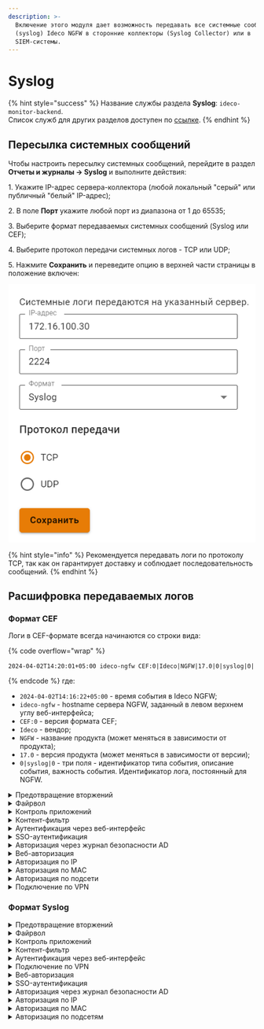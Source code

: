 ```yaml
---
description: >-
  Включение этого модуля дает возможность передавать все системные сообщения
  (syslog) Ideco NGFW в сторонние коллекторы (Syslog Collector) или в
  SIEM-системы.
---
```


# Syslog

{% hint style="success" %}
Название службы раздела **Syslog**: `ideco-monitor-backend`. \
Список служб для других разделов доступен по [ссылке](/settings/server-management/terminal/README.md).
{% endhint %}

## Пересылка системных сообщений

Чтобы настроить пересылку системных сообщений, перейдите в раздел **Отчеты и журналы -> Syslog** и выполните действия:

1\. Укажите IP-адрес сервера-коллектора (любой локальный "серый" или публичный "белый" IP-адрес);

2\. В поле **Порт** укажите любой порт из диапазона от 1 до 65535;

3\. Выберите формат передаваемых системных сообщений (Syslog или CEF);

4\. Выберите протокол передачи системных логов - TCP или UDP;

5\. Нажмите **Сохранить** и переведите опцию в верхней части страницы в положение включен:

![](/.gitbook/assets/remote-syslog.png)

{% hint style="info" %}
Рекомендуется передавать логи по протоколу TCP, так как он гарантирует доставку и соблюдает последовательность сообщений.
{% endhint %}

## Расшифровка передаваемых логов

### Формат CEF

Логи в CEF-формате всегда начинаются со строки вида:

{% code overflow="wrap" %}
``` 
2024-04-02T14:20:01+05:00 ideco-ngfw CEF:0|Ideco|NGFW|17.0|0|syslog|0|
```
{% endcode %}
где:

* `2024-04-02T14:16:22+05:00` - время события в Ideco NGFW;
* `ideco-ngfw` - hostname сервера NGFW, заданный в левом верхнем углу веб-интерфейса;
* `CEF:0` - версия формата CEF;
* `Ideco` - вендор;
* `NGFW` - название продукта (может меняться в зависимости от продукта);
* `17.0` - версия продукта (может меняться в зависимости от версии);
* `0|syslog|0` - три поля - идентификатор типа события, описание события, важность события. Идентификатор лога, постоянный для NGFW.

<details>

<summary>Предотвращение вторжений</summary>

{% code overflow="wrap" %}
```
2024-04-02T14:16:22+05:00 ideco-ngfw CEF:0|Ideco|NGFW|17.0|0|syslog|0|deviceReceiptTime=1712049382 Severity=Warning DeviceProcessName=web-proxy DeviceCustomString1=1831848834213181 DeviceInboundInterface=seq:Leth8{3 DeviceProcessName=suricata_debug DeviceCustomString5=alert SourceAddress=192.168.100.17 DeviceCustomString1=local DeviceCustomString1Label=Src IP Type SourcePort=49777 SourceCountry= DeviceCustomString2= DeviceCustomString2Label=Src Country Code DeviceCustomString3=70977265-245b-44f7-8281-b0e26cae1c46 DeviceCustomString3Label=Src session UUID SourceUserID=59 SourceUserName=192.168.100.17 DestinationAddress=52.185.211.133 DeviceCustomString4=external DeviceCustomString4Label=Dst IP Type DestinationPort=443 DestinationCountry=США DeviceCustomString5=US DeviceCustomString5Label=Dst Country Code DeviceCustomString6= DeviceCustomString6Label=Dst session UUID DestinationUserID=-1 DestinationUserName= TransportProtocol=TCP DeviceEventClassID=1006202 Message=Windows Telemetry DeviceEventCategory=Телеметрия Windows Severity=3 DeviceCustomString8=1 DeviceCustomString8Label=Alert GID DeviceCustomString9=blocked DeviceCustomString9Label=Alert action DestinationHostName= RequestUrl= RequestClientApplication= FlexNumber1=3 FlexNumber1Label=Flow packets to server FlexNumber2=1 FlexNumber2Label=Flow packets to client BytesIn=390 BytesOut=66 StartTime=2024-04-02 09:16:22.885262 EndTime=2024-04-02 09:16:22.887440 FlexNumber3=0 FlexNumber3Label=flow DeviceCustomString11= DeviceCustomString11Label=flow.state DeviceCustomString12= DeviceCustomString12Label=flow.reason FlexNumber4=0 FlexNumber4Label=flow.alerted DeviceCustomString14= DeviceCustomString14Label=tcp.tcp_flags DeviceCustomString15= DeviceCustomString15Label=tcp.tcp_flags_ts DeviceCustomString16= DeviceCustomString16Label=tcp.tcp_flags_tc FlexNumber5=0 FlexNumber5Label=tcp.cwr FlexNumber6=0 FlexNumber6Label=tcp.ecn FlexNumber7=0 FlexNumber7Label=tcp.urg FlexNumber8=0 FlexNumber8Label=tcp.ack FlexNumber9=0 FlexNumber9Label=tcp.psh FlexNumber10=0 FlexNumber10Label=tcp.rst FlexNumber11=0 FlexNumber11Label=tcp.syn FlexNumber12=0 FlexNumber12Label=tcp.fin DeviceCustomString17= DeviceCustomString17Label=tcp.state
```
{% endcode %}
где:

* `DeviceReceiptTime` - время события в системе NGFW, может не совпадать с временем получения события по Syslog;
* `Severity` - важность события (Emergency, Alert, Critical, Error, Warning, Notice, Informational, Debug);
* `DeviceProcessName` - название службы NGFW (unit);
* `DeviceCustomString1=1831848834213181` - внутренний идентификатор системы предотвращения вторжений flow (сессии);
* `DeviceInboundInterface=seq:Leth8{3` - содержит идентификатор входящего интерфейса;
* `DeviceProcessName=suricata_debug` - имя экземпляра системы предотвращения вторжений;
* `DeviceCustomString5=alert` - тип события;
* `SourceAddress=192.168.100.17` - IP-адрес источника;
* `DeviceCustomString1=local DeviceCustomString1Label=Src IP Type` - тип IP-адреса источника (`local` - локальный, `external` - внешний); 
* `SourcePort=49777` - порт источника;
* `SourceCountry=` - название местоположения источника;
* `DeviceCustomString2= DeviceCustomString2Label=Src Country Code` - ISO-код страны источника;
* `DeviceCustomString3=70977265-245b-44f7-8281-b0e26cae1c46 DeviceCustomString3Label=Src session UUID` - внутренний идентификатор сессии Ideco NGFW источника; 
* `SourceUserID=59` - идентификатор пользователя источника;
* `SourceUserName=192.168.100.17` - имя пользователя источника;
* `DestinationAddress=52.185.211.133` - IP-адрес назначения;
* `DeviceCustomString4=external DeviceCustomString4Label=Dst IP Type` - тип IP-адреса назначения (local - локальный, external - внешний);
* `DestinationPort=443` - порт назначения;
* `DestinationCountry=США` - название местоположения назначения; 
* `DeviceCustomString5=US DeviceCustomString5Label=Dst Country Code` - ISO-код страны назначения;
* `DeviceCustomString6= DeviceCustomString6Label=Dst session UUID` - внутренний идентификатор сессии Ideco NGFW назначения;
* `DestinationUserID=-1` - идентификатор пользователя назначения;
* `DestinationUserName=` - имя пользователя назначения;
* `TransportProtocol=TCP` - протокол;
* `DeviceEventClassID=1006202` - ID правила системы предотвращения вторжений;
* `Message=Windows Telemetry` - сообщение из сработавшего правила;
* `DeviceEventCategory=Телеметрия Windows` - описание колонки в веб-интерфейсе События безопасности;\
  Соответствие *alert.category:* -> *alert.signature* описаны в [файле](https://static.ideco.ru/static/alert.category%20-%20alert.signature.pdf).
* `Severity=3` - уровень угрозы, может принимать значения 1, 2, 3 и 256, где 1 - самый высокий уровень угрозы.

Служебные поля результата анализа HTTP-трафика. Заполняются, если в процессе анализа трафика был определен HTTP-протокол:

* `DestinationHostName=` - идентификатор хоста;
* `RequestUrl= - url`, на который велось обращение;
* `RequestClientApplication=` - информация, идентифицирующая HTTP-клиента.

Служебные поля flow (сессии):

* `FlexNumber1=3 FlexNumber1Label=Flow packets to server` - количество пакетов, переданное от клиента к серверу;
* `FlexNumber2=1 FlexNumber2Label=Flow packets to client` - количество пакетов, переданное от сервера к клиенту;
* `BytesIn=390` - количество байт, переданное от клиента к серверу;
* `BytesOut=66` - количество байт, переданное от сервера к клиенту;
* `StartTime=2024-04-02 09:16:22.885262` - начало;
* `EndTime=2024-04-02 09:16:22.887440` - окончание;
* `FlexNumber3=0 FlexNumber3Label=flow` - возраст;
* `DeviceCustomString11= DeviceCustomString11Label=flow.state` - текущее состояние;
* `DeviceCustomString12= DeviceCustomString12Label=flow.reason` - запущена ли IPsec в режиме отладки;
* `FlexNumber4=0 FlexNumber4Label=flow.alerted` - сгенерировался ли поток alert.

Состояние флага [TCP flow (сессии)](https://ru.wikipedia.org/wiki/Transmission_Control_Protocol#%D0%A4%D0%BB%D0%B0%D0%B3%D0%B8_(%D1%83%D0%BF%D1%80%D0%B0%D0%B2%D0%BB%D1%8F%D1%8E%D1%89%D0%B8%D0%B5_%D0%B1%D0%B8%D1%82%D1%8B)):

* `DeviceCustomString14= DeviceCustomString14Label=tcp.tcp_flags` - значение поля flags в заголовке TCP;
* `DeviceCustomString15= DeviceCustomString15Label=tcp.tcp_flags_ts` -  [timestamp флаги](https://www.atraining.ru/windows-network-tuning/#:~:text=TCP%20Timestamps%20–%20базовая%20низкоуровневая,не%20может%20высчитать%20данные%20значения);
* `DeviceCustomString16= DeviceCustomString16Label=tcp.tcp_flags_tc` - [флаг Truncated response](https://www.rfc-editor.org/rfc/rfc5966);
* `FlexNumber5=0 FlexNumber5Label=tcp.cwr 0` - флаг TCP-пакета, информирующий отправителя, что получен пакет с установленным флагом ECE (Подробнее в [RFC-3186](https://datatracker.ietf.org/doc/html/rfc3168));
* `FlexNumber6=0 FlexNumber6Label=tcp.ecn 0` - флаг TCP-пакета, информирующий получателя, что узел способен на явное уведомление о перегрузке сети;
* `FlexNumber7=0 FlexNumber7Label=tcp.urg 0` - флаг TCP-пакета, указывающий важность пакета;
* `FlexNumber8=0 FlexNumber8Label=tcp.ack 0` - флаг TCP-пакета, указывающий, что пакет получен;
* `FlexNumber9=0 FlexNumber9Label=tcp.psh 0` - флаг TCP-пакета, информирующий получателя, что все данные переданы и можно передать их приложению;
* `FlexNumber10=0 FlexNumber10Label=tcp.rst 0` - флаг TCP-пакета, указывающий, что соединение завершено в аварийном режиме;
* `FlexNumber11=0 FlexNumber11Label=tcp.syn 0` - флаг TCP-пакета, отвечающий за установку соединения;
* `FlexNumber12=0 FlexNumber12Label=tcp.fin 0` - флаг TCP-пакета, указывающий на завершение соединения в штатном порядке;
* `DeviceCustomString17= DeviceCustomString17Label=tcp.state` - [состояния сеанса TCP](https://ru.wikipedia.org/wiki/Transmission_Control_Protocol#Состояния_сеанса_TCP).

</details>

<details>

<summary>Файрвол</summary>

{% code overflow="wrap" %}
```
2024-04-02T14:20:01+05:00 ideco-ngfw CEF:0|Ideco|NGFW|17.0|0|syslog|0|deviceReceiptTime=1712049601 Severity=Warning DeviceProcessName=ideco-nflog msg=TCP      src 192.168.100.17   sport 48300 dst 1.1.1.1          dport 443   table FWD  rule  2    action drop
```
{% endcode %}
где:

* `DeviceReceiptTime` - время события в системе NGFW, может не совпадать с временем получения события по Syslog;
* `Severity` - важность события (Emergency, Alert', Critical, Error, Warning, Notice, Informational, Debug);
* `DeviceProcessName` - название службы NGFW (unit);
* `TCP` - протокол. Это поле принимает значения UDP, TCP, ICMP, GRE, ESP и AH;
* `src` - IP-адрес источника;
* `dst` - IP-адрес назначения;
* `sport` - порт источника для UDP и TCP;
* `dport` - порт назначения для UDP и TCP;
* `table` - таблица правил, в которой произошло логирование;
* `rule` - ID правила из таблицы;
* `action` - действие, которое произошло.

</details>

<details>

<summary>Контроль приложений</summary>

{% code overflow="wrap" %}
```
2024-04-02T14:27:57+05:00 ideco-ngfw CEF:0|Ideco|NGFW|17.0|0|syslog|0|deviceReceiptTime=1712050077 Severity=Notice DeviceProcessName=ideco-app-control msg=(flow_info_rules_was_checked) 192.168.100.17:49873 -> 162.159.138.232:443 [Discord] \= 'DROP'. 
```
{% endcode %}

* `DeviceReceiptTime` - время события в системе NGFW, может не совпадать с временем получения события по Syslog;
* `Severity` - важность события (Emergency, Alert', Critical, Error, Warning, Notice, Informational, Debug);
* `DeviceProcessName` - название службы NGFW (unit);
* `flow_info_rules_was_checked` - идентификатор процесса;
* `192.168.100.17:49873` - IP-адрес источника;
* `162.159.138.232:443 [Discord] \= 'DROP'` - результат анализа трафика, где  `[Discord]` - название приложения, к которому был применен результат. [Список всех приложений](https://static.ideco.ru/static/app_control.pdf).

</details>

<details>

<summary>Контент-фильтр</summary>

Просмотр логов доступен в веб-интерфейсе в разделе **Мониторинг -> Журналы**. Название служб для фильтрации: ideco-content-filter-backend и squid ().

Пример блокировки ресурса:

{% code overflow="wrap" %}
```
2024-04-03T13:00:38+05:00 ideco-ngfw CEF:0|Ideco|NGFW|17.0|0|syslog|0|deviceReceiptTime=1712131238 Severity=Notice DeviceProcessName=squid msg=192.168.100.17 - - [03/Apr/2024:13:00:38 +0500] "GET https://love.ru/znakomstva/ekaterinburg/ HTTP/1.1" 403 7519 "https://www.google.com/" "Mozilla/5.0 (Windows NT 10.0; Win64; x64) AppleWebKit/537.36 (KHTML, like Gecko) Chrome/123.0.0.0 Safari/537.36" TCP_DENIED:HIER_NONE "Custom deny 8 znakomstva extended.id.23 user.id.3 " "av_name": "-", "av_object_infected": "-", "av_object_size": "-", "av_virus_name": "-" 
```
{% endcode %}

* `DeviceReceiptTime` - время события в системе NGFW, может не совпадать с временем получения события по Syslog;
* `Severity` - важность события (Emergency, Alert', Critical, Error, Warning, Notice, Informational, Debug);
* `DeviceProcessName` - название службы NGFW (unit);
* `192.168.100.17` - IP-адрес пользователя;
* `[03/Apr/2024:13:00:38 +0500] "GET https://love.ru/znakomstva/ekaterinburg/ HTTP/1.1"`:
  * `[03/Apr/2024:13:00:38 +0500]` - дата/время события блокировки;
  * `GET` - метод;
  * `https://love.ru/znakomstva/ekaterinburg/` - URL заблокированного ресурса;
  * `HTTP/1.1` - протокол.
* `403` - код состояния HTTP;
* `7519` - передано байт (в ответ, включая HTTP заголовок);
* `https://www.google.com/` - [HTTP referer](https://ru.wikipedia.org/wiki/HTTP_referer);
* `Mozilla/5.0 (Windows NT 10.0; Win64; x64) AppleWebKit/537.36 (KHTML, like Gecko) Chrome/123.0.0.0 Safari/537.36` - цифровой отпечаток браузера; 
* `TCP_DENIED:HIER_NONE` - техническое сообщение от [squid](http://wiki.squid-cache.org/SquidFaq/SquidLogs#Squid_result_codes);
* `Custom deny 8 znakomstva extended.id.23 user.id.3`:
  * `Custom deny 8 znakomstva` - описание и номер правила блокировки;
  * `extended.id.23` - категория сайта;
  * `user.id.3` - значение поля **Применяется для** в сработавшем правиле.

</details>

<details>

<summary>Аутентификация через веб-интерфейс</summary>

{% code overflow="wrap" %}
```
2024-04-02T14:51:36+05:00 ideco-ngfw CEF:0|Ideco|NGFW|17.0|0|syslog|0|deviceReceiptTime=1712051496 Severity=Notice DeviceProcessName=fail2ban msg=INFO [utm-web-interface] Found 192.168.100.17 - 2024-04-02 14:51:36
2024-04-02T14:51:36+05:00 ideco-ngfw CEF:0|Ideco|NGFW|17.0|0|syslog|0|deviceReceiptTime=1712051496 Severity=Warning DeviceProcessName=fail2ban msg=NOTICE [utm-web-interface] Ban 192.168.100.17
```
{% endcode %}

* `DeviceReceiptTime` - время события в системе NGFW, может не совпадать с временем получения события по Syslog;
* `Severity` - важность события (Emergency, Alert', Critical, Error, Warning, Notice, Informational, Debug);
* `DeviceProcessName` - название службы NGFW (unit);
* `INFO` или `NOTICE` - приоритет сообщения в логах в виде информационного сообщения или уведомления;
* `INFO [utm-web-interface] Found 192.168.100.17 - 2024-04-02 14:51:36` - факт обнаружения правил безопасности с указанием группы правил ([utm-web-interface]), IP-адреса и даты/времени. Список групп правил: 
  * `utm-dovecot`;
  * `utm-postfix-connrate.conf`;
  * `utm-postscreen-prgrt.conf`;
  * `utm-reverse-proxy.conf`;
  * `utm-roundcube.conf`;
  * `utm-smtp.conf`;
  * `utm-ssh.conf`;
  * `utm-two-factor-codes.conf`;
  * `utm-vpn-authd.conf`;
  * `utm-vpn-pppoe-authd.conf`;
  * `utm-web-interface.conf`;
  * `utm-wireguard-backend.conf`.
* `NOTICE [utm-web-interface] Ban 192.168.100.17` - факт блокировки или разблокировки IP-адреса, где:
  * `Ban` - факт блокировки;
  * `Unban` - факт разблокировки.

</details>

<details>

<summary>SSO-аутентификация</summary>

{% code overflow="wrap" %}
```
2024-07-18T17:11:40+05:00 Ideco-NGFW CEF:0|Ideco|NGFW|17.0|0|syslog|0|deviceReceiptTime=1721304700 Severity=Notice DeviceProcessName=ideco-web-authd msg=Subnet 192.168.205.254/32 is authorized as user 'Sanek'. Connection made from None, type 'web'.
```
{% endcode %}

* `deviceReceiptTime` - время события в системе NGFW, может не совпадать с временем получения события по Syslog;
* `Severity` - важность события (Emergency, Alert', Critical, Error, Warning, Notice, Informational, Debug);
* `DeviceProcessName` - название службы NGFW (unit);
* `192.168.205.254/32` - IP-адрес пользователя;
* `Sanek` - логин пользователя;
* `type 'web'` - тип авторизации веб.

</details>

<details>
<summary>Авторизация через журнал безопасности AD</summary>

{% code overflow="wrap" %}
```
2024-07-18T17:20:22+05:00 Ideco-NGFW CEF:0|Ideco|NGFW|17.0|0|syslog|0|deviceReceiptTime=1721305222 Severity=Notice DeviceProcessName=ideco-auth-backend msg=Subnet 192.168.205.254/32 is authorized as user 'Sanek'. Connection made from None, type 'log'.
```
{% endcode %}

* `deviceReceiptTime` - время события в системе NGFW, может не совпадать с временем получения события по Syslog;
* `Severity` - важность события (Emergency, Alert', Critical, Error, Warning, Notice, Informational, Debug);
* `DeviceProcessName` - название службы NGFW (unit);
* `192.168.205.254/32` - IP-адрес пользователя;
* `Sanek` - логин пользователя;
* `type 'log'` - тип авторизации через журнал безопасности AD.

</details>

<details>
<summary>Веб-авторизация</summary>

{% code overflow="wrap" %}
```
2024-07-18T17:26:34+05:00 Ideco-NGFW CEF:0|Ideco|NGFW|17.0|0|syslog|0|deviceReceiptTime=1721305594 Severity=Notice DeviceProcessName=ideco-web-authd msg=User 'Sanek' has been successfully authorized in web interface from IP '192.168.205.254'.
```
{% endcode %}

* `deviceReceiptTime` - время события в системе NGFW, может не совпадать с временем получения события по Syslog;
* `Severity` - важность события (Emergency, Alert', Critical, Error, Warning, Notice, Informational, Debug);
* `DeviceProcessName` - название службы NGFW (unit);
* `Sanek` - логин пользователя;
* `192.168.205.254` - IP-адрес пользователя;

</details>

<details>
<summary>Авторизация по IP</summary>

{% code overflow="wrap" %}
```
2024-07-18T17:29:18+05:00 Ideco-NGFW CEF:0|Ideco|NGFW|17.0|0|syslog|0|deviceReceiptTime=1721305758 Severity=Notice DeviceProcessName=ideco-auth-backend msg=Subnet 192.168.205.254/32 is authorized as user 'Sanek'. Connection made from None, type 'ip'.
```
{% endcode %}

* `deviceReceiptTime` - время события в системе NGFW, может не совпадать с временем получения события по Syslog;
* `Severity` - важность события (Emergency, Alert', Critical, Error, Warning, Notice, Informational, Debug);
* `DeviceProcessName` - название службы NGFW (unit);
* `192.168.205.254/32` - IP-адрес пользователя;
* `Sanek` - логин пользователя;
* `type 'ip'` - тип авторизации по IP.

</details>

<details>
<summary>Авторизация по MAC</summary>

{% code overflow="wrap" %}
```
2024-07-18T17:32:26+05:00 Ideco-NGFW CEF:0|Ideco|NGFW|17.0|0|syslog|0|deviceReceiptTime=1721305946 Severity=Notice DeviceProcessName=ideco-auth-backend msg=Subnet 192.168.205.254/32 is authorized as user 'Sanek'. Connection made from None, type 'mac'.
```
{% endcode %}

* `deviceReceiptTime` - время события в системе NGFW, может не совпадать с временем получения события по Syslog;
* `Severity` - важность события (Emergency, Alert', Critical, Error, Warning, Notice, Informational, Debug);
* `DeviceProcessName` - название службы NGFW (unit);
* `192.168.205.254/32` - IP-адрес пользователя;
* `Sanek` - логин пользователя;
* `type 'mac'` - тип авторизации по MAC.

</details>

<details>
<summary>Авторизация по подсети</summary>

{% code overflow="wrap" %}
```
2024-07-18T20:52:27+05:00 Ideco-NGFW CEF:0|Ideco|NGFW|17.0|0|syslog|0|deviceReceiptTime=1721317947 Severity=Notice DeviceProcessName=ideco-auth-backend msg=Subnet 192.168.205.0/24 is authorized as user 'Sanek'. Connection made from None, type 'net'.
```
{% endcode %}

* `deviceReceiptTime` - время события в системе NGFW, может не совпадать с временем получения события по Syslog;
* `Severity` - важность события (Emergency, Alert', Critical, Error, Warning, Notice, Informational, Debug);
* `DeviceProcessName` - название службы NGFW (unit);
* `192.168.205.0/24` - подсеть, по которой происходит авторизация;
* `Sanek` - логин пользователя;
* `type 'net'` - тип авторизации по подсети.


</details>

<details>

<summary>Подключение по VPN</summary>

{% code overflow="wrap" %}
```
2024-04-02T14:49:34+05:00 ideco-ngfw CEF:0|Ideco|NGFW|17.0|0|syslog|0|deviceReceiptTime=1712051374 Severity=Notice DeviceProcessName=ideco-vpn-authd msg=Start vpn authorization ('user',  '192.168.100.17',  'pptp').
2024-04-02T14:49:34+05:00 ideco-ngfw CEF:0|Ideco|NGFW|17.0|0|syslog|0|deviceReceiptTime=1712051374 Severity=Notice DeviceProcessName=ideco-vpn-authd msg=Subnet 10.128.240.8/32 is authorized as user 'user'. Connection made from '192.168.100.17',  type 'pptp'.
```
{% endcode %}

* `DeviceReceiptTime` - время события в системе NGFW, может не совпадать с временем получения события по Syslog;
* `Severity` - важность события (Emergency, Alert', Critical, Error, Warning, Notice, Informational, Debug);
* `DeviceProcessName` - название службы NGFW (unit);
* `Start vpn authorization ('user',  '192.168.100.17',  'pptp')` - факт запроса на авторизацию с информацией о запрашиваемом подключении, где:
  *  `user` - логин пользователя;
  *  `192.168.100.17` - IP-адрес, откуда установлено подключение;
  *  `pptp` - протокол.
* `Subnet 10.128.240.8/32 is authorized as user 'user'` - факт успешной авторизации с локальным IP-адресом.

</details>

### Формат Syslog

<details>
<summary>Предотвращение вторжений</summary>

{% code overflow="wrap" %}
```
192.168.100.2	Dec 14 15:48:38		daemon	warning		timestamp:2022-12-14 10:48:34.808465+00:00,flow_id:1189034483406353,in_iface:seq:Leth1:3:m,sensor_name:suricata_debug,event_type:alert,src_ip:192.168.100.11,src_port:61790,src_country:,src_country_code:,src_session_uuid:7100d1c8-017f-4cbf-8b78-482839300211,src_user_id:2,src_user_name:a.istomina,dest_ip:192.168.100.2,dest_port:53,dest_country:,dest_country_code:,dest_session_uuid:,dest_user_id:-1,dest_user_name:,proto:UDP,alert.signature_id:1003892,alert.signature:Windows Telemetry,alert.category:Telemetry Windows,alert.severity:3,alert.gid:1,alert.action:blocked,http.hostname:,http.url:,http.http_user_agent:,flow.pkts_toserver:1,flow.pkts_toclient:0,flow.bytes_toserver:73,flow.bytes_toclient:0,flow.start:2022-12-14 10:48:34.808465+00:00,flow.end:2022-12-14 10:48:35.580143+00:00,flow.age:0,flow.state:,flow.reason:,flow.alerted:0,tcp.tcp_flags:,tcp.tcp_flags_ts:,tcp.tcp_flags_tc:,tcp.cwr:0,tcp.ecn:0,tcp.urg:0,tcp.ack:0,tcp.psh:0,tcp.rst:0,tcp.syn:0,tcp.fin:0,tcp.state:
```
{% endcode %}

где:
* `192.168.100.2` - IP-адрес NGFW отправителя;
* `Dec 14 15:48:38` - время получения события по Syslog;	
* `timestamp: 2022-12-14 10:48:34.808465+00:00` - время события в системе предотвращения вторжений, может не совпадать с временем получения события по Syslog;
* `flow_id: 1189034483406353` - внутренний идентификатор системы предотвращения вторжений flow (сессии);
* `in_iface: seq:Leth1:3:m` - содержит идентификатор входящего интерфейса;
* `sensor_name: suricata_debug` - имя экземпляра системы предотвращения вторжений;
* `event_type: alert` - тип события;
* `src_ip: 192.168.100.11` - IP-адрес источника;
* `src_port: 61790` - порт источника;
* `src_country:` - название местоположения источника;
* `src_country_code:` - ISO-код страны источника;
* `src_session_uuid: 7100d1c8-017f-4cbf-8b78-482839300211` - внутренний идентификатор сессии Ideco NGFW источника;
* `src_user_id: 2` - идентификатор пользователя источника;
* `src_user_name: a.istomina`- имя пользователя источника;
* `dest_ip: 192.168.100.2` - IP-адрес назначения;
* `dest_port: 53` - порт назначения;
* `dest_country:` - название местоположения назначения;
* `dest_country_code:` - ISO-код страны назначения;
* `dest_session_uuid:` - внутренний идентификатор сессии Ideco NGFW назначения;
* `dest_user_id: -1` - идентификатор пользователя назначения;
* `dest_user_name:` - имя пользователя назначения;
* `proto: UDP` - протокол;
* `alert.signature_id: 1003892` - ID правила системы предотвращения вторжений;
* `alert.signature: Windows Telemetry` - сообщение из сработавшего правила;
* `alert.category: Telemetry Windows` - описание колонки в веб-интерфейсе События безопасности; \
  Соответствие *alert.category:* -> *alert.signature* описаны в [файле](https://static.ideco.ru/static/alert.category%20-%20alert.signature.pdf).
* `alert.severity: 3` - уровень угрозы, может принимать значения 1, 2, 3 и 256, где 1 - самый высокий уровень угрозы.

Служебные поля результата анализа HTTP-трафика. Заполняются, если в процессе анализа трафика был определен HTTP-протокол:
* `http.hostname:` - идентификатор хоста;
* `http.url:` - url, на который велось обращение;
* `http.http_user_agent:` - информация, идентифицирующая HTTP-клиента.
  
Служебные поля flow (сессии):

* `flow.pkts_toserver :1` - количество пакетов, переданное от клиента к серверу;
* `flow.pkts_toclient: 0` - количество пакетов, переданное от сервера к клиенту;
* `flow.bytes_toserver: 73` - количество байт, переданное от клиента к серверу;
* `flow.bytes_toclient: 0` - количество байт, переданное от сервера к клиенту;
* `flow.start: 2022-12-14 10:48:34.808465+00:00` - начало;
* `flow.end: 2022-12-14 10:48:35.580143+00:00` - окончание;
* `flow.age: 0` - возраст;
* `flow.state:` - текущее состояние;
* `flow.reason:` - запущена ли IPsec в режиме отладки;
* `flow.alerted:` 0 - сгенерировался ли поток alert.

Состояние флага [TCP flow(сессии)](https://ru.wikipedia.org/wiki/Transmission_Control_Protocol#%D0%A4%D0%BB%D0%B0%D0%B3%D0%B8_(%D1%83%D0%BF%D1%80%D0%B0%D0%B2%D0%BB%D1%8F%D1%8E%D1%89%D0%B8%D0%B5_%D0%B1%D0%B8%D1%82%D1%8B)): 

* `tcp.tcp_flags:` - значение поля flags в заголовке TCP;
* `tcp.tcp_flags_ts:` -  [timestamp флаги](https://www.atraining.ru/windows-network-tuning/#:~:text=TCP%20Timestamps%20–%20базовая%20низкоуровневая,не%20может%20высчитать%20данные%20значения);
* `tcp.tcp_flags_tc:` - [флаг Truncated response](https://www.rfc-editor.org/rfc/rfc5966);
* `tcp.cwr: 0` - флаг TCP-пакета, информирующий отправителя, что получен пакет с установленным флагом ECE (Подробнее в [RFC-3186](https://datatracker.ietf.org/doc/html/rfc3168));
* `tcp.ecn: 0` - флаг TCP-пакета, информирующий получателя, что узел способен на явное уведомление  о перегрузке сети;
* `tcp.urg: 0` - флаг TCP-пакета, указывающий важность пакета;
* `tcp.ack: 0` - флаг TCP-пакета, указывающий, что пакет получен;
* `tcp.psh: 0` - флаг TCP-пакета, информирующий получателя, что все данные переданы и можно передать их приложению;
* `tcp.rst: 0` - флаг TCP-пакета, указывающий, что соединение завершено в аварийном режиме;
* `tcp.syn: 0` - флаг TCP-пакета, отвечающий за установку соединения;
* `tcp.fin: 0` - флаг TCP-пакета, указывающий на завершение соединения в штатном порядке;
* `tcp.state:` - [состояния сеанса TCP](https://ru.wikipedia.org/wiki/Transmission_Control_Protocol#Состояния_сеанса_TCP).

</details>

<details>

<summary>Файрвол</summary>

{% code overflow="wrap" %}
```
ноя 24 09:36:27 ideco-ngfw ideco-nflog[691]: UDP      src 192.168.100.12   sport 137   dst 40.125.122.151   dport 137   table FWD  rule  1    action accept
```
{% endcode %}

* `UDP` - протокол, принимает значения UDP, TCP, ICMP, GRE, ESP и AH;
* `src` - IP-адрес источника;
* `dst` - IP-адрес назначения;
* `sport` - порт источника для UDP и TCP;
* `dport` - порт назначения для UDP и TCP;
* `table` - таблица правил, в которой произошло логирование;
* `rule` - ID правила из таблицы *rule*;
* `action` - действие, которое произошло.

</details>

<details>

<summary>Контроль приложений</summary>

{% code overflow="wrap" %}
```
192.168.100.2	Jan 12 11:00:15	1	user	err		2023-01-12T11:00:14+05:00 ideco-ngfw app-control 2027 - - (flow_info_rules_was_checked) 192.168.100.11:52514 -> 192.168.100.2:53 [Amazon] = 'DROP'. 
```
{% endcode %}

* `2027` - идентификатор процесса;
* `192.168.100.11:52514` - IP-адрес источника;
* `192.168.100.2:53 [Amazon] = 'DROP'` - результат анализа трафика, где  `[Amazon]` - название приложения, к которому был применен результат. [Список всех приложений](https://static.ideco.ru/static/app_control.pdf).

</details>

<details>

<summary>Контент-фильтр</summary>

Просмотр логов доступен в веб-интерфейсе в разделе **Мониторинг -> Журналы**. Название служб для фильтрации: ideco-content-filter-backend и squid.

Пример блокировки ресурса:

{% code overflow="wrap" %}
```
192.168.101.130    Mar 31 14:56:57    1    daemon    info        2023-03-31T14:56:56+05:00 ideco-ngfw squid 5950 - - 192.168.101.131 - - [31/Mar/2023:14:56:56 +0500] "GET https://www.igromania.ru/? HTTP/1.1" 403 7455 "https://yandex.ru/" "Mozilla/5.0 (X11; Ubuntu; Linux x86_64; rv:109.0) Gecko/20100101 Firefox/111.0" TCP_DENIED:HIER_NONE "Custom deny 8 Игры extended.id.21 group.id.1 " 
```
{% endcode %}

* `5950` - идентификатор процесса;
* `192.168.101.131` - IP-адрес пользователя;
* `[31/Mar/2023:14:56:56 +0500] "GET https://www.igromania.ru/? HTTP/1.1`:
  * `[31/Mar/2023:14:56:56 +0500]` - дата/время события блокировки;
  * `GET` - метод;
  * `https://www.igromania.ru/?` - URL заблокированного ресурса;
  * `HTTP/1.1` - протокол.
* `403` - код состояния HTTP;
* `7455` - передано байт (в ответ, включая HTTP заголовок);
* `https://yandex.ru/` - [HTTP referer](https://ru.wikipedia.org/wiki/HTTP_referer);
* `Mozilla/5.0 (X11; Ubuntu; Linux x86_64; rv:109.0) Gecko/20100101 Firefox/111.0` - цифровой отпечаток браузера; 
* `TCP_DENIED:HIER_NONE` - техническое сообщение от [squid](http://wiki.squid-cache.org/SquidFaq/SquidLogs#Squid_result_codes);
* `Custom deny 8 Игры extended.id.21 group.id.1`:
  * `Custom deny 8 Игры` - описание и номер правила блокировки;
  * `extended.id.21` - категория сайта;
  * `group.id.1` - значение поля **Применяется для** в сработавшем правиле.

</details>

<details>

<summary>Аутентификация через веб-интерфейс</summary>

{% code overflow="wrap" %}
```
192.168.100.2	Jan 12 11:02:15	1	daemon	info		2023-01-12T11:02:14+05:00 ideco-ngfw fail2ban.filter 779 - - INFO [utm-web-interface] Found 192.168.100.1 - 2023-01-12 11:02:14 
192.168.100.2	Jan 12 11:02:36	1	daemon	notice		2023-01-12T11:02:35+05:00 ideco-ngfw fail2ban.actions 779 - - NOTICE [utm-web-interface] Ban 192.168.100.1 

```
{% endcode %}

* `info` или `notice` - приоритет сообщения в логах в виде информационного сообщения или уведомления;
* `779` - идентификатор процесса;
* `INFO [utm-web-interface] Found 192.168.100.1 - 2023-01-12 11:02:14` - факт обнаружения правил безопасности с указанием группы правил (`[utm-web-interface]`), IP-адреса и даты/времени. Список групп правил: 
  * `utm-dovecot`;
  * `utm-postfix-connrate.conf`;
  * `utm-postscreen-prgrt.conf`; 
  * `utm-reverse-proxy.conf`;
  * `utm-roundcube.conf`;
  * `utm-smtp.conf`;
  * `utm-ssh.conf`;
  * `utm-two-factor-codes.conf`;
  * `utm-vpn-authd.conf`;
  * `utm-vpn-pppoe-authd.conf`;
  * `utm-web-interface.conf`;
  * `utm-wireguard-backend.conf`.
* `NOTICE [utm-web-interface] Ban 192.168.100.1` - факт блокировки или разблокировки IP-адреса, где:
  * `Ban` - факт блокировки;
  * `Unban` - факт разблокировки.

</details>

<details>

<summary>Подключение по VPN</summary>

{% code overflow="wrap" %}
```
192.168.100.2	Jan 12 11:10:06	1	local0	info		2023-01-12T11:10:05+05:00 ideco-ngfw ideco-vpn-authd 1356 - - Start vpn authorization ('user_1', '192.168.100.11', 'pptp'). 
192.168.100.2	Jan 12 11:10:06	1	local0	info		2023-01-12T11:10:05+05:00 ideco-ngfw ideco-vpn-authd 1356 - - Subnet 10.128.187.17/32 is authorized as user 'user_1'. Connection made from '192.168.100.11', type 'pptp'.
```
{% endcode %}

* `1356` - идентификатор процесса;
* `Start vpn authorization('user_1', '192.168.100.11', 'pptp')` - факт запроса на авторизацию с информацией о запрашиваемом подключении, где:
  *  `user_1` - логин пользователя; 
  *  `192.168.100.11` - IP-адрес, откуда установлено подключение;
  *  `pptp` - протокол.
* `Subnet 10.128.187.17/32` - факт успешной авторизации с локальным IP-адресом.

</details>

<details>
<summary>Веб-авторизация</summary>

{% code overflow="wrap" %}
```
192.168.100.2	Jan 12 11:20:06	1	local0	info		2023-01-12T11:20:05+05:00 ideco-ngfw ideco-web-authd 1665 - - Subnet 192.168.100.10/32 is authorized as user 'user'. Connection made from None, type 'web'
```
{% endcode %}

* `1665` - идентификатор процесса;
* `192.168.100.10/32` - IP-адрес пользователя;
* `user` - логин пользователя;
* `type 'web'` - тип авторизации веб.

</details>

<details>
<summary>SSO-аутентификация</summary>

{% code overflow="wrap" %}
```
2024-07-18T16:59:55+05:00 Ideco-NGFW ideco-web-authd - - - Subnet 192.168.205.254/32 is authorized as user 'Sanek'. Connection made from None, type 'web'.
```
{% endcode %}

* `Ideco-NGFW` - название сервера;
* `192.168.205.254/32` - IP-адрес пользователя;
* `Sanek` - логин пользователя;
* `type 'web'` - тип авторизации веб.

</details>

<details>
<summary>Авторизация через журнал безопасности AD</summary>

{% code overflow="wrap" %}
```
2024-07-18T16:19:39+05:00 Ideco-NGFW ideco-auth-backend - - - Subnet 192.168.205.254/32 is authorized as user 'Sanek'. Connection made from None, type 'log'.
```
{% endcode %}

* `Ideco-NGFW` - название сервера;
* `192.168.205.254/32` - IP-адрес пользователя;
* `Sanek` - логин пользователя;
* `type 'log'` - тип авторизации через журнал безопасности AD.

</details>

<details>
<summary>Авторизация по IP</summary>

{% code overflow="wrap" %}
```
192.168.100.2	Jan 12 11:20:06	1	local0	info		2023-01-12T11:20:05+05:00 ideco-ngfw ideco-web-authd 1665 - - Subnet 192.168.100.49/32 is authorized as user 'user-1717140295.828113'. Connection made from None, type 'ip_permanent'.
```
{% endcode %}

* `1665` - идентификатор процесса;
* `192.168.100.49/32` - IP-адрес пользователя;
* `'user-1717140295.828113'` - логин пользователя;
* `type 'ip_permanent'` - тип авторизации IP с постоянной авторизацией.

</details>

<details>
<summary>Авторизация по MAC</summary>

{% code overflow="wrap" %}
```
192.168.100.2	Jan 12 11:20:06	1	local0	info		2023-01-12T11:20:05+05:00 ideco-ngfw ideco-auth-backend 3660 - - Subnet 192.168.100.10/32 is authorized as user 'user'. Connection made from None, type 'mac'.
```
{% endcode %}

* `3660` - идентификатор процесса;
* `192.168.100.10/32` - IP-адрес пользователя;
* `user` - логин пользователя;
* `type 'mac'` - тип авторизации MAC.

</details>

<details>
<summary>Авторизация по подсетям</summary>

{% code overflow="wrap" %}
```
192.168.100.2	Jan 12 11:20:06	1	local0	info		2023-01-12T11:20:05+05:00 ideco-ngfw ideco-auth-backend 3660 - - Subnet 192.168.100.0/24 is authorized as user 'user'. Connection made from None, type 'net'.
```
{% endcode %}

* `3660` - идентификатор процесса;
* `192.168.100.0/24` - подсеть пользователя;
* `user` - логин пользователя;
* `type 'net'` - тип авторизации подсеть.

</details>